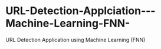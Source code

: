 # URL-Detection-Applciation---Machine-Learning-FNN-
URL Detection Application using Machine Learning (FNN)
